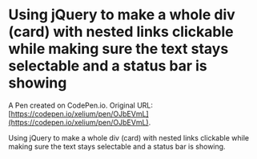 # Using jQuery to make a whole div (card) with nested links clickable while making sure the text stays selectable and a status bar is showing

A Pen created on CodePen.io. Original URL: [https://codepen.io/xelium/pen/OJbEVmL](https://codepen.io/xelium/pen/OJbEVmL).

Using jQuery to make a whole div (card) with nested links clickable while making sure the text stays selectable and a status bar is showing.
